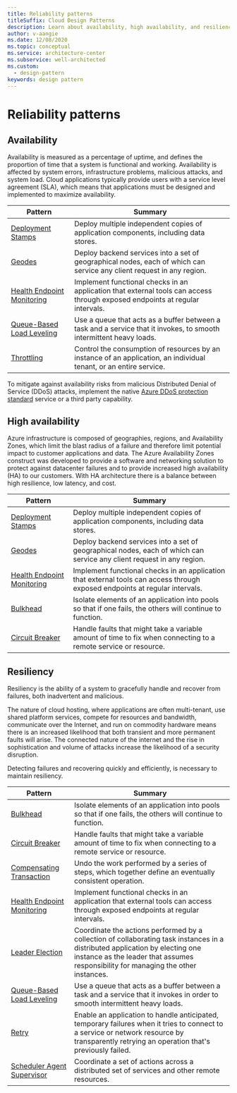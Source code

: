 ```yaml
---
title: Reliability patterns
titleSuffix: Cloud Design Patterns
description: Learn about availability, high availability, and resiliency as they relate to reliability.
author: v-aangie
ms.date: 12/08/2020
ms.topic: conceptual
ms.service: architecture-center
ms.subservice: well-architected
ms.custom:
  - design-pattern
keywords: design pattern
---
```


# Reliability patterns

## Availability

Availability is measured as a percentage of uptime, and defines the proportion of time that a system is functional and working. Availability is affected by system errors, infrastructure problems, malicious attacks, and system load. Cloud applications typically provide users with a service level agreement (SLA), which means that applications must be designed and implemented to maximize availability.

|                            Pattern                             |                                                           Summary                                                            |
|----------------------------------------------------------------|------------------------------------------------------------------------------------------------------------------------------|
|           [Deployment Stamps](https://docs.microsoft.com/azure/architecture/patterns/deployment-stamp)          |                 Deploy multiple independent copies of application components, including data stores.                         |
| [Geodes](https://docs.microsoft.com/azure/architecture/patterns/geodes) | Deploy backend services into a set of geographical nodes, each of which can service any client request in any region. |
| [Health Endpoint Monitoring](https://docs.microsoft.com/azure/architecture/patterns/health-endpoint-monitoring) | Implement functional checks in an application that external tools can access through exposed endpoints at regular intervals. |
|  [Queue-Based Load Leveling](https://docs.microsoft.com/azure/architecture/patterns/queue-based-load-leveling)  | Use a queue that acts as a buffer between a task and a service that it invokes, to smooth intermittent heavy loads.  |
|                 [Throttling](https://docs.microsoft.com/azure/architecture/patterns/throttling)                 |   Control the consumption of resources by an instance of an application, an individual tenant, or an entire service.    |

To mitigate against availability risks from malicious Distributed Denial of Service (DDoS) attacks, implement the native [Azure DDoS protection standard](/azure/virtual-network/ddos-protection-overview) service or a third party capability.

## High availability

Azure infrastructure is composed of geographies, regions, and Availability Zones, which limit the blast radius of a failure and therefore limit potential impact to customer applications and data. The Azure Availability Zones construct was developed to provide a software and networking solution to protect against datacenter failures and to provide increased high availability (HA) to our customers. With HA architecture there is a balance between high resilience, low latency, and cost.

|                            Pattern                             |                                                           Summary                                                            |
|----------------------------------------------------------------|------------------------------------------------------------------------------------------------------------------------------|
|           [Deployment Stamps](https://docs.microsoft.com/azure/architecture/patterns/deployment-stamp)          |                 Deploy multiple independent copies of application components, including data stores.                         |
| [Geodes](https://docs.microsoft.com/azure/architecture/patterns/geodes) | Deploy backend services into a set of geographical nodes, each of which can service any client request in any region. |
| [Health Endpoint Monitoring](https://docs.microsoft.com/azure/architecture/patterns/health-endpoint-monitoring) | Implement functional checks in an application that external tools can access through exposed endpoints at regular intervals. |
|                   [Bulkhead](https://docs.microsoft.com/azure/architecture/patterns/bulkhead)                   |                                                     Isolate elements of an application into pools so that if one fails, the others will continue to function.                                                      |
|            [Circuit Breaker](https://docs.microsoft.com/azure/architecture/patterns/circuit-breaker)            |                                                  Handle faults that might take a variable amount of time to fix when connecting to a remote service or resource.               


## Resiliency

Resiliency is the ability of a system to gracefully handle and recover from failures, both inadvertent and malicious.

The nature of cloud hosting, where applications are often multi-tenant, use shared platform services, compete for resources and bandwidth, communicate over the Internet, and run on commodity hardware means there is an increased likelihood that both transient and more permanent faults will arise. The connected nature of the internet and the rise in sophistication and volume of attacks increase the likelihood of a security disruption.

Detecting failures and recovering quickly and efficiently, is necessary to maintain resiliency.

|                            Pattern                             |                                                                                                      Summary                                                                                                       |
|----------------------------------------------------------------|--------------------------------------------------------------------------------------------------------------------------------------------------------------------------------------------------------------------|
|                   [Bulkhead](https://docs.microsoft.com/azure/architecture/patterns/bulkhead)                   |                                                     Isolate elements of an application into pools so that if one fails, the others will continue to function.                                                      |
|            [Circuit Breaker](https://docs.microsoft.com/azure/architecture/patterns/circuit-breaker)            |                                                  Handle faults that might take a variable amount of time to fix when connecting to a remote service or resource.                                                   |
|   [Compensating Transaction](https://docs.microsoft.com/azure/architecture/patterns/compensating-transaction)   |                                                      Undo the work performed by a series of steps, which together define an eventually consistent operation.                                                       |
| [Health Endpoint Monitoring](https://docs.microsoft.com/azure/architecture/patterns/health-endpoint-monitoring) |                                            Implement functional checks in an application that external tools can access through exposed endpoints at regular intervals.                                            |
|            [Leader Election](https://docs.microsoft.com/azure/architecture/patterns/leader-election)            | Coordinate the actions performed by a collection of collaborating task instances in a distributed application by electing one instance as the leader that assumes responsibility for managing the other instances. |
|  [Queue-Based Load Leveling](https://docs.microsoft.com/azure/architecture/patterns/queue-based-load-leveling)  |                                            Use a queue that acts as a buffer between a task and a service that it invokes in order to smooth intermittent heavy loads.                                             |
|                      [Retry](https://docs.microsoft.com/azure/architecture/patterns/retry)                      |             Enable an application to handle anticipated, temporary failures when it tries to connect to a service or network resource by transparently retrying an operation that's previously failed.             |
| [Scheduler Agent Supervisor](https://docs.microsoft.com/azure/architecture/patterns/scheduler-agent-supervisor) |                                                            Coordinate a set of actions across a distributed set of services and other remote resources.                                                            
